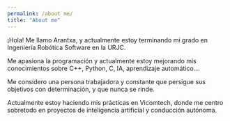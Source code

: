 ```yaml
---
permalink: /about me/
title: "About me"
---
```


¡Hola! Me llamo Arantxa, y actualmente estoy terminando mi grado en Ingeniería Robótica Software en la URJC.

Me apasiona la programación y actualmente estoy mejorando mis conocimientos sobre C++, Python, C, IA, aprendizaje automático...

Me considero una persona trabajadora y constante que persigue sus objetivos con determinación, y que nunca se rinde.

Actualmente estoy haciendo mis prácticas en Vicomtech, donde me centro sobretodo en proyectos de inteligencia artificial y conducción autónoma.